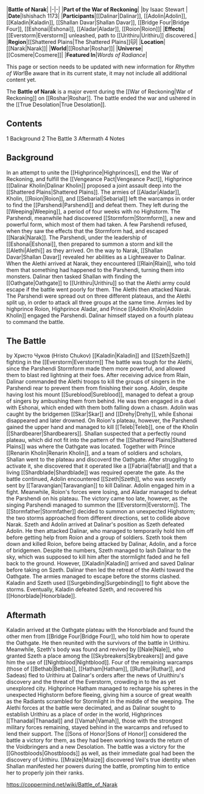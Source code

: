 |**Battle of Narak**|
|-|-|
|**Part of the War of Reckoning**|
|by  Isaac Stewart |
|**Date**|Ishishach 1173|
|**Participants**|[[Dalinar\|Dalinar]], [[Adolin\|Adolin]], [[Kaladin\|Kaladin]], [[Shallan Davar\|Shallan Davar]], [[Bridge Four\|Bridge Four]], [[Eshonai\|Eshonai]], [[Aladar\|Aladar]], [[Roion\|Roion]]|
|**Effects**|[[Everstorm\|Everstorm]] unleashed, path to [[Urithiru\|Urithiru]] discovered.|
|**Region**|[[Shattered Plains\|The Shattered Plains]]🐱︎|
|**Location**|[[Narak\|Narak]]|
|**World**|[[Roshar\|Roshar]]|
|**Universe**|[[Cosmere\|Cosmere]]|
|**Featured In**|*Words of Radiance*|

This page or section needs to be updated with new information for *Rhythm of War*!Be aware that in its current state, it may not include all additional content yet.

The **Battle of Narak** is a major event during the [[War of Reckoning\|War of Reckoning]] on [[Roshar\|Roshar]]. The battle ended the war and ushered in the [[True Desolation\|True Desolation]].

## Contents

1 Background
2 The Battle
3 Aftermath
4 Notes


## Background
In an attempt to unite the [[Highprince\|Highprinces]], end the War of Reckoning, and fulfill the [[Vengeance Pact\|Vengeance Pact]], Highprince [[Dalinar Kholin\|Dalinar Kholin]] proposed a joint assault deep into the [[Shattered Plains\|Shattered Plains]]. The armies of [[Aladar\|Aladar]], Kholin, [[Roion\|Roion]], and [[Sebarial\|Sebarial]] left the warcamps in order to find the [[Parshendi\|Parshendi]] and defeat them. They left during the [[Weeping\|Weeping]], a period of four weeks with no Highstorm.
The Parshendi, meanwhile had discovered [[Stormform\|Stormform]], a new and powerful form, which most of them had taken. A few Parshendi refused, when they saw the effects that the Stormform had, and escaped [[Narak\|Narak]]. The Parshendi, under the leadership of [[Eshonai\|Eshonai]], then prepared to summon a storm and kill the [[Alethi\|Alethi]] as they arrived.
On the way to Narak, [[Shallan Davar\|Shallan Davar]] revealed her abilities as a Lightweaver to Dalinar. When the Alethi arrived at Narak, they encountered [[Rlain\|Rlain]], who told them that something had happened to the Parshendi, turning them into monsters. Dalinar then tasked Shallan with finding the [[Oathgate\|Oathgate]] to [[Urithiru\|Urithiru]] so that the Alethi army could escape if the battle went poorly for them.
The Alethi then attacked Narak. The Parshendi were spread out on three different plateaus, and the Alethi split up, in order to attack all three groups at the same time. Armies led by highprince Roion, Highprince Aladar, and Prince [[Adolin Kholin\|Adolin Kholin]] engaged the Parshendi. Dalinar himself stayed on a fourth plateau to command the battle.

## The Battle
 by Христо Чуков (Hristo Chukov) [[Kaladin\|Kaladin]] and [[Szeth\|Szeth]] fighting in the [[Everstorm\|Everstorm]]
The battle was tough for the Alethi, since the Parshendi Stormform made them more powerful, and allowed them to blast red lightning at their foes. After receiving advice from Rlain, Dalinar commanded the Alethi troops to kill the groups of singers in the Parshendi rear to prevent them from finishing their song. Adolin, despite having lost his mount [[Sureblood\|Sureblood]], managed to defeat a group of singers by ambushing them from behind. He was then engaged in a duel with Eshonai, which ended with them both falling down a chasm. Adolin was caught by the bridgemen [[Skar\|Skar]] and [[Drehy\|Drehy]], while Eshonai disappeared and later drowned. On Roion's plateau, however, the Parshendi gained the upper hand and managed to kill [[Teleb\|Teleb]], one of the Kholin [[Shardbearer\|Shardbearers]].
Shallan suspected that a perfectly round plateau, which did not fit into the pattern of the [[Shattered Plains\|Shattered Plains]] was where the Oathgate was located. Together with Prince [[Renarin Kholin\|Renarin Kholin]], and a team of soldiers and scholars, Shallan went to the plateau and discoverd the Oathgate. After struggling to activate it, she discovered that it operated like a [[Fabrial\|fabrial]] and that a living [[Shardblade\|Shardblade]] was required operate the gate.
As the battle continued, Adolin encountered [[Szeth\|Szeth]], who was secretly sent by [[Taravangian\|Taravangian]] to kill Dalinar. Adolin engaged him in a fight. Meanwhile, Roion's forces were losing, and Aladar managed to defeat the Parshendi on his plateau. The victory came too late, however, as the singing Parshendi managed to summon the [[Everstorm\|Everstorm]]. The [[Stormfather\|Stormfather]] decided to summon an unexpected Highstorm; the two storms approached from different directions, set to collide above Narak.
Szeth and Adolin arrived at Dalinar's position as Szeth defeated Adolin. He then attacked Dalinar, who managed to temporarily hold him off before getting help from Roion and a group of soldiers. Szeth took them down and killed Roion, before being attacked by Dalinar, Adolin, and a force of bridgemen. Despite the numbers, Szeth managed to lash Dalinar to the sky, which was supposed to kill him after the stormlight faded and he fell back to the ground. However, [[Kaladin\|Kaladin]] arrived and saved Dalinar before taking on Szeth. Dalinar then led the retreat of the Alethi toward the Oathgate. The armies managed to escape before the storms clashed. Kaladin and Szeth used [[Surgebinding\|Surgebinding]] to fight above the storms. Eventually, Kaladin defeated Szeth, and recovered his [[Honorblade\|Honorblade]].

## Aftermath
Kaladin arrived at the Oathgate plateau with the Honorblade and found the other men from [[Bridge Four\|Bridge Four]], who told him how to operate the Oathgate. He then reunited with the survivors of the battle in Urithiru.
Meanwhile, Szeth's body was found and revived by [[Nale\|Nale]], who granted Szeth a place among the [[Skybreakers\|Skybreakers]] and gave him the use of [[Nightblood\|Nightblood]].
Four of the remaining warcamps (those of [[Bethab\|Bethab]], [[Hatham\|Hatham]], [[Ruthar\|Ruthar]], and Sadeas) fled to Urithiru at Dalinar's orders after the news of Uruithiru's discovery and the threat of the Everstorm, crowding in to the as yet unexplored city. Highprince Hatham managed to recharge his spheres in the unexpected Highstorm before fleeing, giving him a source of great wealth as the Radiants scrambled for Stormlight in the middle of the weeping.
The Alethi forces at the battle were decimated, and as Dalinar sought to establish Urithiru as a place of order in the world, Highprinces [[Thanadal\|Thanadal]] and [[Vamah\|Vamah]], those with the strongest military forces remaining, stayed behind in the warcamps and refused to lend their support.
The [[Sons of Honor\|Sons of Honor]] considered the battle a victory for them, as they had been working towards the return of the Voidbringers and a new Desolation.
The battle was a victory for the [[Ghostbloods\|Ghostbloods]] as well, as their immediate goal had been the discovery of Urithiru. [[Mraize\|Mraize]] discovered Veil's true identity when Shallan manifested her powers during the battle, prompting him to entice her to properly join their ranks.



https://coppermind.net/wiki/Battle_of_Narak